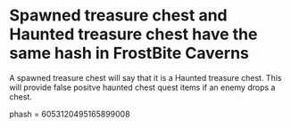 
# Spawned treasure chest and Haunted treasure chest have the same hash in FrostBite Caverns
A spawned treasure chest will say that it is a Haunted treasure chest.
This will provide false positve haunted chest quest items if an enemy drops a chest. 

phash = 6053120495165899008